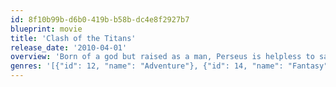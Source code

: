 ```yaml
---
id: 8f10b99b-d6b0-419b-b58b-dc4e8f2927b7
blueprint: movie
title: 'Clash of the Titans'
release_date: '2010-04-01'
overview: 'Born of a god but raised as a man, Perseus is helpless to save his family from Hades, vengeful god of the underworld. With nothing to lose, Perseus volunteers to lead a dangerous mission to defeat Hades before he can seize power from Zeus and unleash hell on earth. Battling unholy demons and fearsome beasts, Perseus and his warriors will only survive if Perseus accepts his power as a god, defies fate and creates his own destiny.'
genres: '[{"id": 12, "name": "Adventure"}, {"id": 14, "name": "Fantasy"}, {"id": 28, "name": "Action"}]'
---
```

